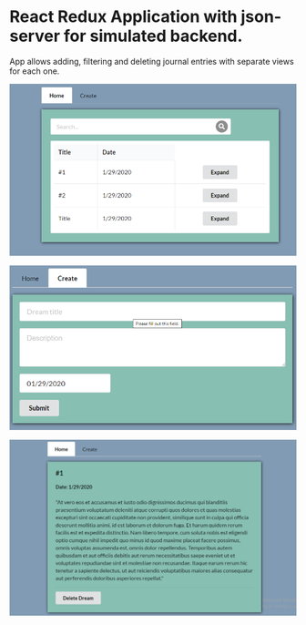# React Redux Application with json-server for simulated backend.

App allows adding, filtering and deleting journal entries with separate views for each one.

 ![](public/img1.png)
 
  ![](public/img2.png)
  
   ![](public/img3.png)
